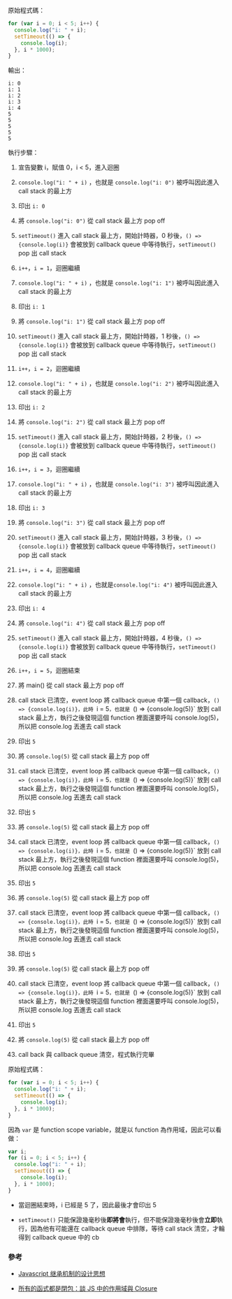 原始程式碼：

```js
for (var i = 0; i < 5; i++) {
  console.log("i: " + i);
  setTimeout(() => {
    console.log(i);
  }, i * 1000);
}
```

輸出：

```
i: 0
i: 1
i: 2
i: 3
i: 4
5
5
5
5
5
```

執行步驟：

1. 宣告變數 i，賦值 0，i < 5，進入迴圈
2. `console.log("i: " + i)` ，也就是 `console.log("i: 0")` 被呼叫因此進入 call stack 的最上方
3. 印出 `i: 0`
4. 將 `console.log("i: 0")` 從 call stack 最上方 pop off
5. `setTimeout()` 進入 call stack 最上方，開始計時器，0 秒後，`() => {console.log(i)}` 會被放到 callback queue 中等待執行，`setTimeout()` pop 出 call stack
6. `i++`，`i = 1`，迴圈繼續
7. `console.log("i: " + i)` ，也就是 `console.log("i: 1")` 被呼叫因此進入 call stack 的最上方
8. 印出 `i: 1`
9. 將 `console.log("i: 1")` 從 call stack 最上方 pop off
10. `setTimeout()` 進入 call stack 最上方，開始計時器，1 秒後，`() => {console.log(i)}` 會被放到 callback queue 中等待執行，`setTimeout()` pop 出 call stack
11. `i++`，`i = 2`，迴圈繼續
12. `console.log("i: " + i)` ，也就是 `console.log("i: 2")` 被呼叫因此進入 call stack 的最上方
13. 印出 `i: 2`
14. 將 `console.log("i: 2")` 從 call stack 最上方 pop off
15. `setTimeout()` 進入 call stack 最上方，開始計時器，2 秒後，`() => {console.log(i)}` 會被放到 callback queue 中等待執行，`setTimeout()` pop 出 call stack
16. `i++`，`i = 3`，迴圈繼續
17. `console.log("i: " + i)` ，也就是 `console.log("i: 3")` 被呼叫因此進入 call stack 的最上方
18. 印出 `i: 3`
19. 將 `console.log("i: 3")` 從 call stack 最上方 pop off
20. `setTimeout()` 進入 call stack 最上方，開始計時器，3 秒後，`() => {console.log(i)}` 會被放到 callback queue 中等待執行，`setTimeout()` pop 出 call stack
21. `i++`，`i = 4`，迴圈繼續
22. `console.log("i: " + i)` ，也就是`console.log("i: 4")` 被呼叫因此進入 call stack 的最上方
23. 印出 `i: 4`
24. 將 `console.log("i: 4")` 從 call stack 最上方 pop off
25. `setTimeout()` 進入 call stack 最上方，開始計時器，4 秒後，`() => {console.log(i)}` 會被放到 callback queue 中等待執行，`setTimeout()` pop 出 call stack
26. `i++`，`i = 5`，迴圈結束
27. 將 main() 從 call stack 最上方 pop off
28. call stack 已清空，event loop 將 callback queue 中第一個 callback，`() => {console.log(i)}，此時 `i = 5`，也就是 `() => {console.log(5)}` 放到 call stack 最上方，執行之後發現這個 function 裡面還要呼叫 console.log(5)，所以把 console.log 丟進去 call stack
29. 印出 `5`
30. 將 `console.log(5)` 從 call stack 最上方 pop off
31. call stack 已清空，event loop 將 callback queue 中第一個 callback，`() => {console.log(i)}，此時 `i = 5`，也就是 `() => {console.log(5)}` 放到 call stack 最上方，執行之後發現這個 function 裡面還要呼叫 console.log(5)，所以把 console.log 丟進去 call stack
32. 印出 `5`
33. 將 `console.log(5)` 從 call stack 最上方 pop off
34. call stack 已清空，event loop 將 callback queue 中第一個 callback，`() => {console.log(i)}，此時 `i = 5`，也就是 `() => {console.log(5)}` 放到 call stack 最上方，執行之後發現這個 function 裡面還要呼叫 console.log(5)，所以把 console.log 丟進去 call stack
35. 印出 `5`
36. 將 `console.log(5)` 從 call stack 最上方 pop off
37. call stack 已清空，event loop 將 callback queue 中第一個 callback，`() => {console.log(i)}，此時 `i = 5`，也就是 `() => {console.log(5)}` 放到 call stack 最上方，執行之後發現這個 function 裡面還要呼叫 console.log(5)，所以把 console.log 丟進去 call stack
38. 印出 `5`
39. 將 `console.log(5)` 從 call stack 最上方 pop off
40. call stack 已清空，event loop 將 callback queue 中第一個 callback，`() => {console.log(i)}，此時 `i = 5`，也就是 `() => {console.log(5)}` 放到 call stack 最上方，執行之後發現這個 function 裡面還要呼叫 console.log(5)，所以把 console.log 丟進去 call stack
41. 印出 `5`
42. 將 `console.log(5)` 從 call stack 最上方 pop off

43. call back 與 callback queue 清空，程式執行完畢

原始程式碼：

```js
for (var i = 0; i < 5; i++) {
  console.log("i: " + i);
  setTimeout(() => {
    console.log(i);
  }, i * 1000);
}
```

因為 `var` 是 function scope variable，就是以 function 為作用域，因此可以看做：

```js
var i;
for (i = 0; i < 5; i++) {
  console.log("i: " + i);
  setTimeout(() => {
    console.log(i);
  }, i * 1000);
}
```

- 當迴圈結束時，i 已經是 5 了，因此最後才會印出 5

- `setTimeout()` 只能保證幾毫秒後**即將會**執行，但不能保證幾毫秒後會**立即**執行，因為他有可能還在 callback queue 中排隊，等待 call stack 清空，才輪得到 callback queue 中的 cb

### 參考

- [Javascript 继承机制的设计思想](https://www.ruanyifeng.com/blog/2011/06/designing_ideas_of_inheritance_mechanism_in_javascript.html)

- [所有的函式都是閉包：談 JS 中的作用域與 Closure](https://blog.huli.tw/2018/12/08/javascript-closure/)
